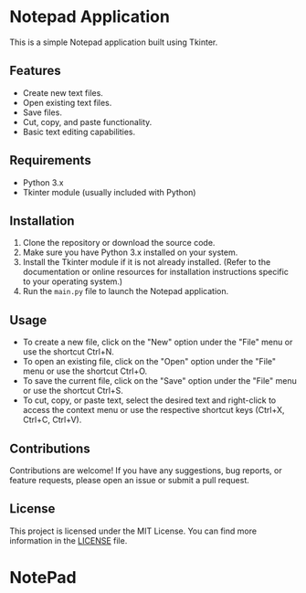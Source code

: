 # Notepad Application

This is a simple Notepad application built using Tkinter.

## Features

- Create new text files.
- Open existing text files.
- Save files.
- Cut, copy, and paste functionality.
- Basic text editing capabilities.

## Requirements

- Python 3.x
- Tkinter module (usually included with Python)

## Installation

1. Clone the repository or download the source code.
2. Make sure you have Python 3.x installed on your system.
3. Install the Tkinter module if it is not already installed. (Refer to the documentation or online resources for installation instructions specific to your operating system.)
4. Run the `main.py` file to launch the Notepad application.

## Usage

- To create a new file, click on the "New" option under the "File" menu or use the shortcut Ctrl+N.
- To open an existing file, click on the "Open" option under the "File" menu or use the shortcut Ctrl+O.
- To save the current file, click on the "Save" option under the "File" menu or use the shortcut Ctrl+S.
- To cut, copy, or paste text, select the desired text and right-click to access the context menu or use the respective shortcut keys (Ctrl+X, Ctrl+C, Ctrl+V).

## Contributions

Contributions are welcome! If you have any suggestions, bug reports, or feature requests, please open an issue or submit a pull request.

## License

This project is licensed under the MIT License. You can find more information in the [LICENSE](LICENSE) file.

# NotePad
